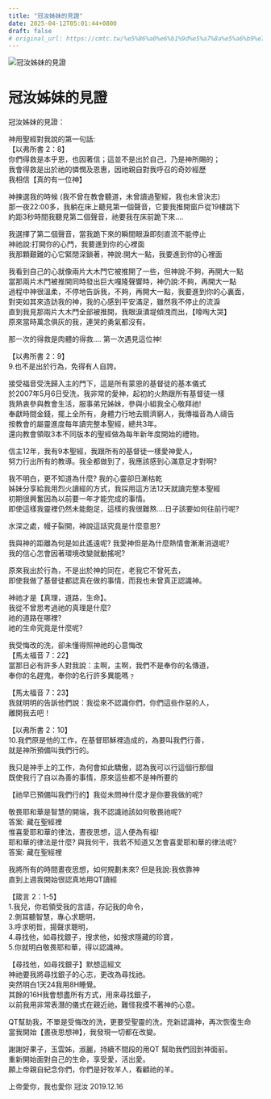```yaml
---
title: "冠汝姊妹的見證"
date: 2025-04-12T05:01:44+0800
draft: false
# original_url: https://cmtc.tw/%e5%86%a0%e6%b1%9d%e5%a7%8a%e5%a6%b9%e7%9a%84%e8%a6%8b%e8%ad%89
---
```


![冠汝姊妹的見證](/images/ztXZ6jpe5QoM1sY.jpg "冠汝姊妹的見證")

# 冠汝姊妹的見證

冠汝姊妹的見證：

神用聖經對我說的第一句話:  
【以弗所書 2：8】  
你們得救是本乎恩，也因著信；這並不是出於自己，乃是神所賜的；  
我會得救是出於祂的憐憫及恩惠，因祂親自對我呼召的奇妙經歷  
我相信【真的有一位神】

神揀選我的時候 (我不曾在教會聽道，未曾讀過聖經，我也未曾決志)  
那一夜22:00多，我躺在床上聽見第一個聲音，它要我推開窗戶從19樓跳下  
約距3秒時間我聽見第二個聲音，祂要我在床前跪下來….

我選擇了第二個聲音，當我跪下來的瞬間眼淚即刻直流不能停止  
神祂說:打開你的心門，我要進到你的心裡面  
我那顆艱難的心它緊閉深鎖著，神說:開大一點，我要進到你的心裡面

我看到自己的心就像兩片大木門它被推開了一些，但神說:不夠，再開大一點  
當那兩片木門被推開同時發出巨大嘎隆聲響時，神仍說:不夠，再開大一點  
過程中神很溫柔，不停地告訴我，不夠，再開大一點，我要進到你的心裏面，  
對突如其來造訪我的神，我的心感到平安滿足，雖然我不停止的流淚  
直到我見那兩片大木門全部被推開，我眼淚潰堤傾洩而出，【嚎啕大哭】  
原來當時萬念俱灰的我，連哭的勇氣都沒有。

那一次的得救是肉體的得救…. 第一次遇見這位神!

【以弗所書 2：9】  
9.也不是出於行為，免得有人自誇。

接受福音受洗歸入主的門下，這是所有蒙恩的基督徒的基本儀式  
於2007年5月6日受洗，我非常的愛神，起初的火熱跟所有基督徒一樣  
我熱衷參與教會生活，服事弟兄姊妹，參與小組我全心敬拜祂!  
奉獻時間金錢，擺上全所有，身體力行地去賙濟窮人，我傳福音為人禱告  
按教會的屬靈進度每年讀完整本聖經，總共3年。  
還向教會領取3本不同版本的聖經做為每年新年度開始的禮物。

信主12年，我有9本聖經，我跟所有的基督徒一樣愛神愛人，  
努力行出所有的教導。我全都做到了，我應該感到心滿意足才對啊?

我不明白，更不知道為什麼? 我的心靈卻日漸枯乾  
姊妹分享給我用烈火讀經的方式，我採用這方法12天就讀完整本聖經  
初期很興奮因為以前要一年才能完成的事情。  
即使這樣我靈裡仍然未能飽足，這樣的我很難熬….日子該要如何往前行呢?

水深之處，幔子裂開，神說這話究竟是什麼意思?

我與神的距離為何是如此遙遠呢? 我愛神但是為什麼熱情會漸漸消退呢?  
我的信心怎會因著環境改變就動搖呢?

原來我出於行為，不是出於神的同在，老我它不曾死去，  
即使我做了基督徒都認真在做的事情，而我也未曾真正認識神。

神祂才是【真理，道路，生命】。  
我從不曾思考過祂的真理是什麼?  
祂的道路在哪裡?  
祂的生命究竟是什麼呢?

我受悔改的洗，卻未懂得照神祂的心意悔改  
【馬太福音 7：22】  
當那日必有許多人對我說：主啊，主啊，我們不是奉你的名傳道，  
奉你的名趕鬼，奉你的名行許多異能嗎﹖

【馬太福音 7：23】  
我就明明的告訴他們說：我從來不認識你們，你們這些作惡的人，  
離開我去吧！

【以弗所書 2：10】  
10.我們原是他的工作，在基督耶穌裡造成的，為要叫我們行善，  
就是神所預備叫我們行的。

我只是神手上的工作，為何會如此驕傲，認為我可以行這個行那個  
既使我行了自以為善的事情，原來這些都不是神所要的

【祂早已預備叫我們行的】我從未問神什麼才是你要我做的呢?

敬畏耶和華是智慧的開端，我不認識祂該如何敬畏祂呢?  
答案: 藏在聖經裡  
惟喜愛耶和華的律法，晝夜思想，這人便為有福!  
耶和華的律法是什麼? 與我何干，我若不知道又怎會喜愛耶和華的律法呢?  
答案: 藏在聖經裡

我將所有的時間晝夜思想，如何規劃未來? 但是我說:我依靠神  
直到上週我開始很認真地用QT讀經

【箴言 2：1-5】  
1.我兒，你若領受我的言語，存記我的命令，  
2.側耳聽智慧，專心求聰明，  
3.呼求明哲，揚聲求聰明，  
4.尋找他，如尋找銀子，搜求他，如搜求隱藏的珍寶，  
5.你就明白敬畏耶和華，得以認識神。

【尋找他，如尋找銀子】默想這經文  
神祂要我將尋找銀子的心志，更改為尋找祂。  
突然明白1天24我用8H睡覺。  
其餘的16H我會想盡所有方式，用來尋找銀子，  
以前我用非常表潛的儀式在親近祂，難怪我摸不著神的心意。

QT幫助我，不單是受悔改的洗，更要受聖靈的洗，充新認識神，再次恢復生命  
當我開始【晝夜思想神】，我發現一切都在改變。

謝謝好果子，玉雲姊，淑麗，持續不間段的用QT 幫助我們回到神面前。  
重新開始面對自己的生命，享受愛，活出愛。  
願上帝親自紀念你們，你們是好牧羊人，看顧祂的羊。

上帝愛你，我也愛你 冠汝 2019.12.16